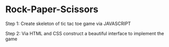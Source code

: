 # Rock-Paper-Scissors

Step 1: Create skeleton of tic tac toe game via JAVASCRIPT 

Step 2: Via HTML and CSS construct a beautiful interface to implement the game
